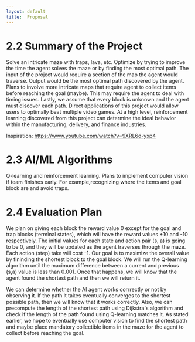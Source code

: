 ```yaml
---
layout: default
title:  Proposal
---
```


# 2.2 Summary of the Project
  Solve an intricate maze with traps, lava, etc. Optimize by trying to improve the time the agent solves the maze or by finding the most optimal path. The input of the project would require a section of the map the agent would traverse. Output would be the most optimal path discovered by the agent. Plans to involve more intricate maps that require agent to collect items before reaching the goal (maybe). This may require the agent to deal with timing issues. Lastly, we assume that every block is unknown and the agent must discover each path. Direct applications of this project would allow users to optimally beat multiple video games. At a high level, reinforcement learning discovered from this project can determine the ideal behavior within the manufacturing, delivery, and finance industries. 

Inspiration: https://www.youtube.com/watch?v=9XRL6d-yxp4

# 2.3 AI/ML Algorithms
  Q-learning and reinforcement learning. Plans to implement computer vision if team finishes early. For example,recognizing where the items and goal block are and avoid traps. 

# 2.4 Evaluation Plan
  We plan on giving each block the reward value 0 except for the goal and trap blocks (terminal states), which will have the reward values +10 and -10 respectively. The initial values for each state and action pair (s, a) is going to be 0, and they will be updated as the agent traverses through the maze. Each action (step) take will cost -1. Our goal is to maximize the overall value by fininding the shortest block to the goal block. We will run the Q-learning algorithm until the maximum difference between a current and previous (s,a) value is less than 0.001. Once that happens, we will know that the agent found the shortest path and then we will return it.

  We can determine whether the AI agent works corrrectly or not by observing it. If the path it takes eventually converges to the shortest possible path, then we will know that it works correctly. Also, we can precompute the length of the shortest path using Dijkstra's algorithm and check if the length of the path found using Q-learning matches it. As stated earlier, we hope to eventually use computer vision to find the shortest path and maybe place mandatory collectible items in the maze for the agent to collect before reaching the goal.
